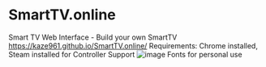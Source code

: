 # SmartTV.online
Smart TV Web Interface - Build your own SmartTV
https://kaze961.github.io/SmartTV.online/
Requirements: Chrome installed, Steam installed for Controller Support
![image](https://user-images.githubusercontent.com/83350146/158901149-a90d8c0a-4877-4123-b2ae-e7ac59d1e469.png)
Fonts for personal use
